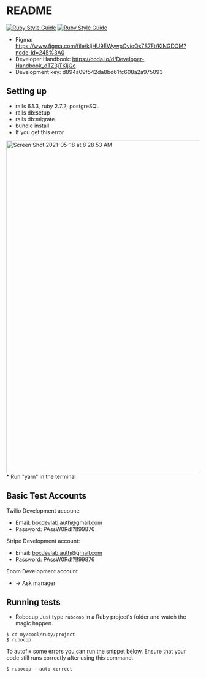 # README
[![Ruby Style Guide](https://img.shields.io/badge/code_style-rubocop-brightgreen.svg)](https://github.com/rubocop/rubocop) [![Ruby Style Guide](https://img.shields.io/badge/code_style-community-brightgreen.svg)](https://rubystyle.guide)

* Figma: https://www.figma.com/file/kIjHU9EWywpOvioQs7S7Ft/KINGDOM?node-id=245%3A0
* Developer Handbook: https://coda.io/d/Developer-Handbook_dTZ3jTKljQc
* Development key: d894a09f542da8bd61fc608a2a975093

## Setting up
* rails 6.1.3, ruby 2.7.2, postgreSQL
* rails db:setup 
* rails db:migrate
* bundle install
* If you get this error
<img width="869" alt="Screen Shot 2021-05-18 at 8 28 53 AM" src="https://user-images.githubusercontent.com/48866932/118660008-6b2be580-b7b3-11eb-9be1-469b976af0a5.png">
* Run "yarn" in the terminal 


## Basic Test Accounts
Twilio Development account:
* Email: boxdevlab.auth@gmail.com
* Password: PAssW0Rd!?!!99876

Stripe Development account:
* Email: boxdevlab.auth@gmail.com
* Password: PAssW0Rd!?!!99876

Enom Development account
* -> Ask manager


## Running tests
* Robocup
Just type `rubocop` in a Ruby project's folder and watch the magic happen.
```
$ cd my/cool/ruby/project
$ rubocop
```
To autofix some errors you can run the snippet below. Ensure that your code still runs correctly after using this command.
```
$ rubocop --auto-correct
```
